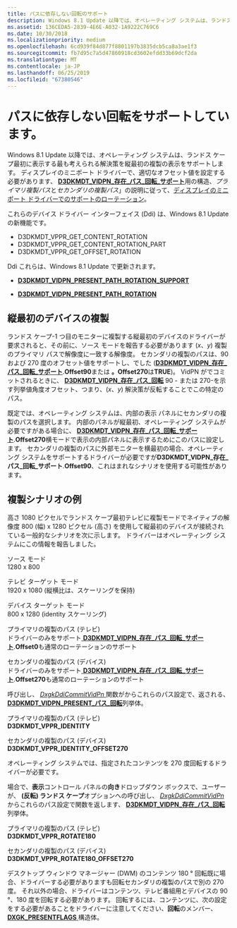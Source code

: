 ```yaml
---
title: パスに依存しない回転のサポート
description: Windows 8.1 Update 以降では、オペレーティング システムは、ランドス ケープ最初に表示する最も考えられる解決策を縦最初の複製の表示をサポートします。
ms.assetid: 136CEDA5-2839-4E6E-A032-1A9222C769C6
ms.date: 10/30/2018
ms.localizationpriority: medium
ms.openlocfilehash: 6cd939f84d877f8801197b3835dcb5ca8a3ae1f3
ms.sourcegitcommit: fb7d95c7a5d47860918cd3602efdd33b69dcf2da
ms.translationtype: MT
ms.contentlocale: ja-JP
ms.lasthandoff: 06/25/2019
ms.locfileid: "67380546"
---
```

# <a name="span-iddisplaysupportingpath-independentrotationspansupporting-path-independent-rotation"></a><span id="display.supporting_path-independent_rotation"></span>パスに依存しない回転をサポートしています。


Windows 8.1 Update 以降では、オペレーティング システムは、ランドス ケープ最初に表示する最も考えられる解決策を縦最初の複製の表示をサポートします。 ディスプレイのミニポート ドライバーで、適切なオフセット値を設定する必要があります、 [ **D3DKMDT\_VIDPN\_存在\_パス\_回転\_サポート**](https://docs.microsoft.com/windows-hardware/drivers/ddi/content/d3dkmdt/ns-d3dkmdt-_d3dkmdt_vidpn_present_path_rotation_support)用の構造、*プライマリ複製パス*と*セカンダリの複製パス*」の説明に従って、[ディスプレイのミニポート ドライバーでのサポートのローテーション](supporting-rotation-in-a-display-miniport-driver.md)。

これらのデバイス ドライバー インターフェイス (Ddi) は、Windows 8.1 Update の新機能です。

-   D3DKMDT_VPPR_GET_CONTENT_ROTATION
-   D3DKMDT_VPPR_GET_CONTENT_ROTATION_PART
-   D3DKMDT_VPPR_GET_OFFSET_ROTATION

Ddi これらは、Windows 8.1 Update で更新されます。

-   [**D3DKMDT\_VIDPN\_PRESENT\_PATH\_ROTATION\_SUPPORT**](https://docs.microsoft.com/windows-hardware/drivers/ddi/content/d3dkmdt/ns-d3dkmdt-_d3dkmdt_vidpn_present_path_rotation_support)

-   [**D3DKMDT\_VIDPN\_PRESENT\_PATH\_ROTATION**](https://docs.microsoft.com/windows-hardware/drivers/ddi/content/d3dkmdt/ne-d3dkmdt-_d3dkmdt_vidpn_present_path_rotation)

## <a name="span-idcloningaportrait-firstdevicespanspan-idcloningaportrait-firstdevicespanspan-idcloningaportrait-firstdevicespancloning-a-portrait-first-device"></a><span id="Cloning_a_portrait-first_device"></span><span id="cloning_a_portrait-first_device"></span><span id="CLONING_A_PORTRAIT-FIRST_DEVICE"></span>縦最初のデバイスの複製


ランドス ケープ-1 つ目のモニターに複製する縦最初のデバイスのドライバーが要求されると、その前に、ソース モードを報告する必要があります (*x*、*y*) 複製のプライマリ パスで解像度に一致する解像度。 セカンダリの複製のパスは、90 および 270 度のオフセット値をサポートし、でした ([**D3DKMDT\_VIDPN\_存在\_パス\_回転\_サポート**](https://docs.microsoft.com/windows-hardware/drivers/ddi/content/d3dkmdt/ns-d3dkmdt-_d3dkmdt_vidpn_present_path_rotation_support).**Offset90**または **。Offset270**は**TRUE**)。 VidPN がでコミットされるときに、 [ **D3DKMDT\_VIDPN\_存在\_パス\_回転**](https://docs.microsoft.com/windows-hardware/drivers/ddi/content/d3dkmdt/ne-d3dkmdt-_d3dkmdt_vidpn_present_path_rotation) 90 - または 270-を示す列挙値角度オフセット、つまり、(*x*、*y*) 解決策が反転することでこの特定のパス。

既定では、オペレーティング システムは、内部の表示 パネルにセカンダリの複製のパスを選択します。 内部のパネルが縦最初、オペレーティング システムが必要ですがある場合に、 [ **D3DKMDT\_VIDPN\_存在\_パス\_回転\_サポート**](https://docs.microsoft.com/windows-hardware/drivers/ddi/content/d3dkmdt/ns-d3dkmdt-_d3dkmdt_vidpn_present_path_rotation_support).**Offset270**横モードで表示の内部パネルに表示するためにこのパスに設定します。 セカンダリの複製のパスに外部モニターを横最初の場合、オペレーティング システムをサポートするドライバーが必要ですが**D3DKMDT\_VIDPN\_存在\_パス\_回転\_サポート**.**Offset90**、これはまれなシナリオを使用する可能性があります。

## <a name="span-idexampleclonescenariosspanspan-idexampleclonescenariosspanspan-idexampleclonescenariosspanexample-clone-scenarios"></a><span id="Example_clone_scenarios"></span><span id="example_clone_scenarios"></span><span id="EXAMPLE_CLONE_SCENARIOS"></span>複製シナリオの例


高さ 1080 ピクセルでランドス ケープ最初テレビに複製モードでネイティブの解像度 800 (幅) x 1280 ピクセル (高さ) を使用して縦最初のデバイスが接続されている一般的なシナリオを次に示します。 ドライバーはオペレーティング システムにこの情報を報告しました。

<span id="source_mode"></span><span id="SOURCE_MODE"></span>ソース モード  
1280 x 800

<span id="TV_target_mode"></span><span id="tv_target_mode"></span><span id="TV_TARGET_MODE"></span>テレビ ターゲット モード  
1920 x 1080 (縦横比は、スケーリングを保持)

<span id="device_target_mode"></span><span id="DEVICE_TARGET_MODE"></span>デバイス ターゲット モード  
800 x 1280 (identity スケーリング)

<span id="primary_clone_path__TV_"></span><span id="primary_clone_path__tv_"></span><span id="PRIMARY_CLONE_PATH__TV_"></span>プライマリの複製のパス (テレビ)  
ドライバーのみをサポート[ **D3DKMDT\_VIDPN\_存在\_パス\_回転\_サポート**](https://docs.microsoft.com/windows-hardware/drivers/ddi/content/d3dkmdt/ns-d3dkmdt-_d3dkmdt_vidpn_present_path_rotation_support).**Offset0**も通常のローテーションのサポート

<span id="secondary_clone_path__device_"></span><span id="SECONDARY_CLONE_PATH__DEVICE_"></span>セカンダリの複製のパス (デバイス)  
ドライバーのみをサポート[ **D3DKMDT\_VIDPN\_存在\_パス\_回転\_サポート**](https://docs.microsoft.com/windows-hardware/drivers/ddi/content/d3dkmdt/ns-d3dkmdt-_d3dkmdt_vidpn_present_path_rotation_support).**Offset270**も通常のローテーションのサポート

<span></span>  

呼び出し、 [ *DxgkDdiCommitVidPn* ](https://docs.microsoft.com/windows-hardware/drivers/ddi/content/d3dkmddi/nc-d3dkmddi-dxgkddi_commitvidpn)関数がからこれらのパス設定で、返される、 [ **D3DKMDT\_VIDPN\_PRESENT\_パス\_回転**](https://docs.microsoft.com/windows-hardware/drivers/ddi/content/d3dkmdt/ne-d3dkmdt-_d3dkmdt_vidpn_present_path_rotation)列挙体。

<span id="primary_clone_path__TV_"></span><span id="primary_clone_path__tv_"></span><span id="PRIMARY_CLONE_PATH__TV_"></span>プライマリの複製のパス (テレビ)  
**D3DKMDT\_VPPR\_IDENTITY**

<span id="secondary_clone_path__device_"></span><span id="SECONDARY_CLONE_PATH__DEVICE_"></span>セカンダリの複製のパス (デバイス)  
**D3DKMDT\_VPPR\_IDENTITY\_OFFSET270**

オペレーティング システムでは、指定されたコンテンツを 270 度回転するドライバーが必要です。

場合で、**表示**コントロール パネルの**向き**ドロップダウン ボックスで、ユーザーが、 **(反転) ランドス ケープ**オプションへの呼び出し、 [ *DxgkDdiCommitVidPn* ](https://docs.microsoft.com/windows-hardware/drivers/ddi/content/d3dkmddi/nc-d3dkmddi-dxgkddi_commitvidpn)からこれらのパス設定で関数を返します、 [ **D3DKMDT\_VIDPN\_存在\_パス\_回転**](https://docs.microsoft.com/windows-hardware/drivers/ddi/content/d3dkmdt/ne-d3dkmdt-_d3dkmdt_vidpn_present_path_rotation)列挙体。

<span id="primary_clone_path__TV_"></span><span id="primary_clone_path__tv_"></span><span id="PRIMARY_CLONE_PATH__TV_"></span>プライマリの複製のパス (テレビ)  
**D3DKMDT\_VPPR\_ROTATE180**

<span id="secondary_clone_path__device_"></span><span id="SECONDARY_CLONE_PATH__DEVICE_"></span>セカンダリの複製のパス (デバイス)  
**D3DKMDT\_VPPR\_ROTATE180\_OFFSET270**

デスクトップ ウィンドウ マネージャー (DWM) のコンテンツ 180 ° 回転既に場合、ドライバーする必要がありますも回転セカンダリの複製のパスで別の 270 度。 それ以外の場合、ドライバーはコンテンツ、テレビ番組用とデバイスの 90 °、180 度を回転する必要があります。 回転するには、コンテンツに、次の設定をする必要があることをドライバーに注意してください、**回転**のメンバー、 [ **DXGK\_PRESENTFLAGS** ](https://docs.microsoft.com/windows-hardware/drivers/ddi/content/d3dkmddi/ns-d3dkmddi-_dxgk_presentflags)構造体。

 

 





